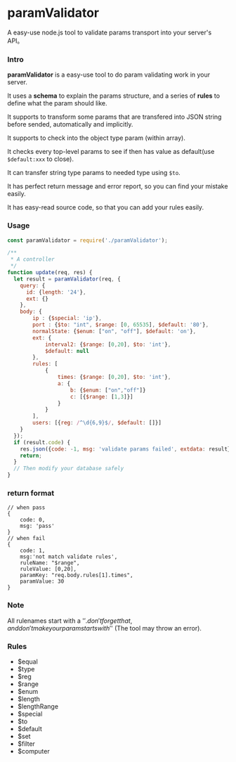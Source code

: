 # paramValidator
A easy-use node.js tool to validate params transport into your server's API。

### Intro

**paramValidator** is a easy-use tool to do param validating work in your server.

It uses a **schema** to explain the params structure, and a series of **rules** to define what the param should like.

It supports to transform some params that are transfered into JSON string before sended, automatically and implicitly.

It supports to check into the object type param (within array).

It checks every top-level params to see if then has value as default(use ```$default:xxx``` to close).

It can transfer string type params to needed type using ```$to```.

It has perfect return message and error report, so you can find your mistake easily.

It has easy-read source code, so that you can add your rules easily.

### Usage

``` javascript
const paramValidator = require('./paramValidator');

/**
 * A controller
 */
function update(req, res) {
  let result = paramValidator(req, {
    query: {
      id: {length: '24'},
      ext: {}
    },
    body: {
        ip : {$special: 'ip'},
        port : {$to: "int", $range: [0, 65535], $default: '80'},
        normalState: {$enum: ["on", "off"], $default: 'on'},
        ext: {
            interval2: {$range: [0,20], $to: 'int'},
            $default: null
        },
        rules: [
            {
                times: {$range: [0,20], $to: 'int'},
                a: {
                    b: {$enum: ["on","off"]}
                    c: [{$range: [1,3]}]
                }
            }
        ],
        users: [{reg: /^\d{6,9}$/, $default: []}]
    }
  });
  if (result.code) {
    res.json({code: -1, msg: 'validate params failed', extdata: result});
    return;
  }
  // Then modify your database safely
}

```

### return format

```
// when pass
{
    code: 0,
    msg: 'pass'
}
// when fail
{
    code: 1,
    msg:'not match validate rules',
    ruleName: "$range",
    ruleValue: [0,20],
    paramKey: "req.body.rules[1].times",
    paramValue: 30
}
```

### Note

All rulenames start with a '$'. don't forget that, and don't make your param starts with '$'
(The tool may throw an error).

### Rules

+ $equal
+ $type
+ $reg
+ $range
+ $enum
+ $length
+ $lengthRange
+ $special
+ $to
+ $default
+ $set
+ $filter
+ $computer
